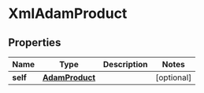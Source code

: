 

# XmlAdamProduct

## Properties

Name | Type | Description | Notes
------------ | ------------- | ------------- | -------------
**self** | [**AdamProduct**](AdamProduct.md) |  |  [optional]




